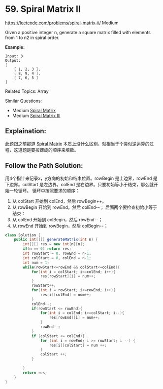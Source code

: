 # 59. Spiral Matrix II
<https://leetcode.com/problems/spiral-matrix-ii/>
Medium

Given a positive integer n, generate a square matrix filled with elements from 1 to n2 in spiral order.

**Example:**

    Input: 3
    Output:
    [
        [ 1, 2, 3 ],
        [ 8, 9, 4 ],
        [ 7, 6, 5 ]
    ]

Related Topics: Array

Similar Questions: 
* Medium [Spiral Matrix](https://leetcode.com/problems/spiral-matrix/)
* Medium [Spiral Matrix III](https://leetcode.com/problems/spiral-matrix-iii/)


## Explaination: 
此题跟之前那道 [Spiral Matrix](https://leetcode.com/problems/spiral-matrix/) 本质上没什么区别，就相当于个类似逆运算的过程，这道题是要按螺旋的顺序来填数。

## Follow the Path Solution: 
用4个指针来记录x，y方向的初始和结束位置。rowBegin 是上边界，rowEnd 是下边界。colStart 是左边界，colEnd 是右边界。只要初始等小于结束，那么就开始一轮循环。
循环中按照要求的顺序：
1. 从 colStart 开始到 colEnd，然后 rowBegin++。
2. 从 rowBegin 开始到 rowEnd，然后 colEnd--；
后面两个要检查初始小等于结束：
3. 从 colEnd 开始到 colBegin，然后 rowEnd--；
4. 从 rowEnd 开始到 rowBegin，然后 colBegin--；

```java
class Solution {
    public int[][] generateMatrix(int n) {
        int[][] res = new int[n][n];
        if(n == 0) return res;
        int rowStart = 0, rowEnd = n-1;
        int colStart = 0, colEnd = n-1;
        int num = 1;
        while(rowStart<=rowEnd && colStart<=colEnd){
            for(int i = colStart; i<=colEnd; i++){
                res[rowStart][i] = num++;
            }
            rowStart++;
            for(int i = rowStart; i<=rowEnd; i++){
                res[i][colEnd] = num++;
            }
            colEnd--;
            if(rowStart <= rowEnd){
                for(int i = colEnd; i>=colStart; i--){
                    res[rowEnd][i] = num++;
                }
                rowEnd--;
            }
            if (colStart <= colEnd){
                for (int i = rowEnd; i >= rowStart; i --) {
                    res[i][colStart] = num ++; 
                }
                colStart ++;
            }
            
        }
        return res;
    }
}
```
